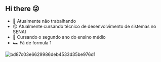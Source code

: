 ## Hi there 😜

- 🙌 Atualmente não trabalhando 
- 😝 Atualmente cursando técnico de desenvolvimento de sistemas no SENAI
- 🤯 Cursando o segundo ano do ensino médio 
- 🏎️ Fã de formula 1

![bd87c03e6629986deb4533d35be976d1](https://github.com/user-attachments/assets/f6cf39f7-db5a-4c34-a96f-5040453c3959)



